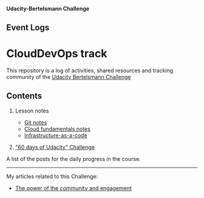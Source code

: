 
#### Udacity-Bertelsmann Challenge  

## Event Logs
# CloudDevOps track

This repository is a log of activities, shared resources and tracking community of the [Udacity Bertelsmann Challenge](https://www.udacity.com/bertelsmann-tech-scholarships)

## Contents
  1. Lesson notes
     - [Git notes](https://github.com/bkocis/bertelsmann-udacity-challenge-logs/blob/master/git_notes.md)
     - [Cloud fundamentals notes]()
     - [Infrastructure-as-a-code]()


  2. ["60 days of Udacity" Challenge](https://github.com/bkocis/bertelsmann-udacity-challenge-logs/blob/master/60-days-udacity.md)

  A list of the posts for the daily progress in the course. 

---
My articles related to this Challenge:
- [The power of the community and engagement](https://medium.com/@balazsnc021/the-power-of-the-community-and-engagement-42dd6b4fb153)
